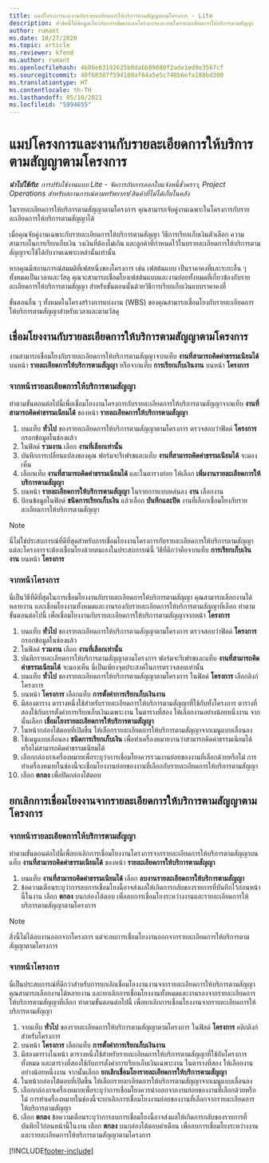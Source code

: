 ```yaml
---
title: แมปโครงการและงานกับรายละเอียดการให้บริการตามสัญญาตามโครงการ - Lite
description: หัวข้อนี้ให้ข้อมูลเกี่ยวกับการเพิ่มและลบโครงการและงานในรายละเอียดการให้บริการตามสัญญา
author: rumant
ms.date: 10/27/2020
ms.topic: article
ms.reviewer: kfend
ms.author: rumant
ms.openlocfilehash: 4b86e03192625b0dabb89080f2ade1ed9e3567cf
ms.sourcegitcommit: 40f68387f594180af64a5e5c748b6efa188bd300
ms.translationtype: HT
ms.contentlocale: th-TH
ms.lasthandoff: 05/10/2021
ms.locfileid: "5994655"
---
```

# <a name="map-projects-and-tasks-to-a-project-based-contract-line"></a>แมปโครงการและงานกับรายละเอียดการให้บริการตามสัญญาตามโครงการ 

_**นำไปใช้กับ:** การปรับใช้งานแบบ Lite - จัดการกับการออกใบแจ้งหนี้ชั่วคราว, Project Operations สำหรับสถานการณ์ตามทรัพยากร/สินค้าที่ไม่ได้เก็บในคลัง_

ในรายละเอียดการให้บริการตามสัญญาตามโครงการ คุณสามารถจับคู่งานเฉพาะในโครงการกับรายละเอียดการให้บริการตามสัญญาได้

เมื่อคุณจับคู่งานเฉพาะกับรายละเอียดการให้บริการตามสัญญา วิธีการเรียกเก็บเงินตัวเลือก ความสามารถในการเรียกเก็บเงิน วงเงินที่ต้องไม่เกิน และลูกค้าที่กำหนดไว้ในบรายละเอียดการให้บริการตามสัญญาจะใช้ได้กับงานเฉพาะเหล่านั้นเท่านั้น

หากคุณมีสถานการณ์สมมติที่เฟสหนึ่งของโครงการ เช่น เฟสต้นแบบ เป็นราคาคงที่และระยะอื่น ๆ ทั้งหมดเป็นเวลาและวัสดุ คุณจะสามารถเชื่อมโยงเฟสต้นแบบและงานย่อยทั้งหมดที่เกี่ยวข้องกับรายละเอียดการให้บริการตามสัญญา สำหรับขั้นตอนนั้นด้วยวิธีการเรียกเก็บเงินแบบราคาคงที่

ขั้นตอนอื่น ๆ ทั้งหมดในโครงสร้างการแบ่งงาน (WBS) ของคุณสามารถเชื่อมโยงกับรายละเอียดการให้บริการตามสัญญาสำหรับเวลาและตามวัสดุ

## <a name="associate-tasks-to-project-based-contract-lines"></a>เชื่อมโยงงานกับรายละเอียดการให้บริการตามสัญญาตามโครงการ

งานสามารถเชื่อมโยงกับรายละเอียดการให้บริการตามสัญญาจากแท็บ **งานที่สามารถคิดค่าธรรมเนียมได้** บนหน้า **รายละเอียดการให้บริการตามสัญญา** หรือจากแท็บ **การเรียกเก็บเงินงาน** บนหน้า **โครงการ**

### <a name="from-the-contract-line-page"></a>จากหน้ารายละเอียดการให้บริการตามสัญญา

ทำตามขั้นตอนต่อไปนี้เพื่อเชื่อมโยงงานโครงการกับรายละเอียดการให้บริการตามสัญญาจากแท็บ **งานที่สามารถคิดค่าธรรมเนียมได้** ของหน้า **รายละเอียดการให้บริการตามสัญญา**

1. บนแท็บ **ทั่วไป** ของรายละเอียดการให้บริการตามสัญญาตามโครงการ ตรวจสอบว่าฟิลด์ **โครงการ** กรอกข้อมูลในช่องแล้ว
2. ในฟิลด์ **รวมงาน** เลือก **งานที่เลือกเท่านั้น**
3. บันทึกการเปลี่ยนแปลงของคุณ ฟอร์มจะรีเฟรชและแท็บ **งานที่สามารถคิดค่าธรรมเนียมได้** จะมองเห็น
4. เลือกแท็บ **งานที่สามารถคิดค่าธรรมเนียมได้** และในตารางย่อย ให้เลือก **เพิ่มงานรายละเอียดการให้บริการตามสัญญา**
5. บนหน้า **รายละเอียดการให้บริการตามสัญญา** ในรายการแบบหล่นลง **งาน** เลือกงาน 
6. ป้อนข้อมูลในฟิลด์ **ชนิดการเรียกเก็บเงิน** แล้วเลือก **บันทึกและปิด** งานที่เลือกเชื่อมโยงกับรายละเอียดการให้บริการตามสัญญา

> [!NOTE]
> นี่ไม่ใช่ประสบการณ์ที่ดีที่สุดสำหรับการเชื่อมโยงงานโครงการกับรายละเอียดการให้บริการตามสัญญา แต่ละโครงการจะต้องเชื่อมโยงด้วยตนเองในประสบการณ์นี้ วิธีที่ดีกว่าคือจากแท็บ **การเรียกเก็บเงินงาน** บนหน้า **โครงการ**

### <a name="from-the-project-page"></a>จากหน้าโครงการ

นี่เป็นวิธีที่ดีที่สุดในการเชื่อมโยงงานกับรายละเอียดการให้บริการตามสัญญา คุณสามารถเลือกงานได้หลายงาน และเชื่อมโยงงานทั้งหมดและงานรองกับรายละเอียดการให้บริการตามสัญญาที่เลือก ทำตามขั้นตอนต่อไปนี้ เพื่อเชื่อมโยงงานกับรายละเอียดการให้บริการตามสัญญาจากหน้า **โครงการ**

1. บนแท็บ **ทั่วไป** ของรายละเอียดการให้บริการตามสัญญาตามโครงการ ตรวจสอบว่าฟิลด์ **โครงการ** กรอกข้อมูลในช่องแล้ว
2. ในฟิลด์ **รวมงาน** เลือก **งานที่เลือกเท่านั้น**
3. บันทึกรายละเอียดการให้บริการตามสัญญาตามโครงการ ฟอร์มจะรีเฟรชและแท็บ **งานที่สามารถคิดค่าธรรมเนียมได้** จะมองเห็น นี่เป็นเพียงจุดประสงค์ในการตรวจสอบเท่านั้น
4. บนแท็บ **ทั่วไป** ของรายละเอียดการให้บริการตามสัญญาตามโครงการ ในฟิลด์ **โครงการ** เลือกลิงก์โครงการ
5. บนหน้า **โครงการ** เลือกแท็บ **การตั้งค่าการเรียกเก็บเงินงาน**
6. มีสองตาราง ตารางหนึ่งใช้สำหรับรายละเอียดการให้บริการตามสัญญาที่ใช้กับทั้งโครงการ ตารางที่สองใช้กับการตั้งค่าการเรียกเก็บเงินเฉพาะงาน ในตารางที่สอง ให้เลือกงานอย่างน้อยหนึ่งงาน จากนั้นเลือก **เชื่อมโยงรายละเอียดการให้บริการตามสัญญา**
7. ในหน้ากล่องโต้ตอบที่เปิดขึ้น ให้เลือกรายละเอียดการให้บริการตามสัญญาจากเมนูแบบเลื่อนลง
8. ใช้เมนูแบบเลื่อนลง **ชนิดการเรียกเก็บเงิน** เพื่อทำเครื่องหมายงานว่าสามารถคิดค่าธรรมเนียมได้หรือไม่สามารถคิดค่าธรรมเนียมได้
9. เลือกกล่องกาเครื่องหมายเพื่อระบุว่าการเชื่อมโยงควรรวมงานย่อยของงานที่เลือกด้วยหรือไม่ การทำเครื่องหมายในช่องนี้จะเชื่อมโยงงานย่อยของงานที่เลือกกับรายละเอียดการให้บริการตามสัญญา
10. เลือก **ตกลง** เพื่อปิดกล่องโต้ตอบ

## <a name="unassociate-tasks-from-project-based-contract-lines"></a>ยกเลิกการเชื่อมโยงงานจากรายละเอียดการให้บริการตามสัญญาตามโครงการ

### <a name="from-the-contract-line-page"></a>จากหน้ารายละเอียดการให้บริการตามสัญญา

ทำตามขั้นตอนต่อไปนี้เพื่อยกเลิกการเชื่อมโยงงานโครงการจากรายละเอียดการให้บริการตามสัญญาบนแท็บ **งานที่สามารถคิดค่าธรรมเนียมได้** ของหน้า **รายละเอียดการให้บริการตามสัญญา**

1. บนแท็บ **งานที่สามารถคิดค่าธรรมเนียมได้** เลือก **ลบงานรายละเอียดการให้บริการตามสัญญา**
2. ข้อความเตือนระบุว่าการลบการเชื่อมโยงนี้อาจส่งผลให้เกิดการกลับของรายการที่บันทึกไว้ก่อนหน้านี้ในงาน เลือก **ตกลง** บนกล่องโต้ตอบ เพื่อลบการเชื่อมโยงระหว่างงานและรายละเอียดการให้บริการตามสัญญาตามโครงการ 

> [!NOTE]
> สิ่งนี้ไม่ได้ลบงานออกจากโครงการ แต่จะลบการเชื่อมโยงงานออกจากรายละเอียดการให้บริการตามสัญญาตามโครงการ

### <a name="from-the-project-page"></a>จากหน้าโครงการ

นี่เป็นประสบการณ์ที่ดีกว่าสำหรับการยกเลิกเชื่อมโยงงานงานจากรายละเอียดการให้บริการตามสัญญา คุณสามารถเลือกงานได้หลายงาน และยกเลิกการเชื่อมโยงงานทั้งหมดและงานรองจากรายละเอียดการให้บริการตามสัญญาที่เลือก ทำตามขั้นตอนต่อไปนี้ เพื่อยกเลิกการเชื่อมโยงงานจากรายละเอียดการให้บริการตามสัญญา

1. จากแท็บ **ทั่วไป** ของรายละเอียดการให้บริการตามสัญญาตามโครงการ ในฟิลด์ **โครงการ** คลิกลิงก์สำหรับโครงการ
2. บนหน้า **โครงการ** เลือกแท็บ **การตั้งค่าการเรียกเก็บเงินงาน**
3. มีสองตารางในหน้า ตารางหนึ่งใช้สำหรับรายละเอียดการให้บริการตามสัญญาที่ใช้กับโครงการทั้งหมด และตารางที่สองใช้กับการตั้งค่าการเรียกเก็บเงินเฉพาะงาน ในตารางที่สอง ให้เลือกงานอย่างน้อยหนึ่งงาน จากนั้นเลือก **ยกเลิกเชื่อมโยงรายละเอียดการให้บริการตามสัญญา**
4. ในหน้ากล่องโต้ตอบที่เปิดขึ้น ให้เลือกรายละเอียดการให้บริการตามสัญญาจากเมนูแบบเลื่อนลง
5. เลือกกล่องกาเครื่องหมายเพื่อระบุว่าการเชื่อมโยงควรนำออกจากงานย่อยของงานที่เลือกด้วยหรือไม่ การทำเครื่องหมายในช่องนี้จะยกเลิกการเชื่อมโยงงานย่อยของงานที่เลือกจากรายละเอียดการให้บริการตามสัญญา
6. เลือก **ตกลง** ข้อความเตือนระบุว่าการลบการเชื่อมโยงนี้อาจส่งผลให้เกิดการกลับของรายการที่บันทึกไว้ก่อนหน้านี้ในงาน เลือก **ตกลง** บนกล่องโต้ตอบคำเตือน เพื่อลบการเชื่อมโยงระหว่างงานและรายละเอียดการให้บริการตามสัญญาตามโครงการ


[!INCLUDE[footer-include](../../includes/footer-banner.md)]

